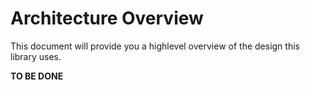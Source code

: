 # Architecture Overview

This document will provide you a highlevel overview of the design this library uses.

**TO BE DONE**
